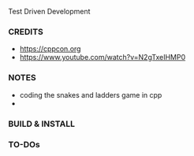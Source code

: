 Test Driven Development

### CREDITS
- https://cppcon.org
- https://www.youtube.com/watch?v=N2gTxeIHMP0

### NOTES
- coding the snakes and ladders game in cpp
- 

### BUILD & INSTALL

### TO-DOs